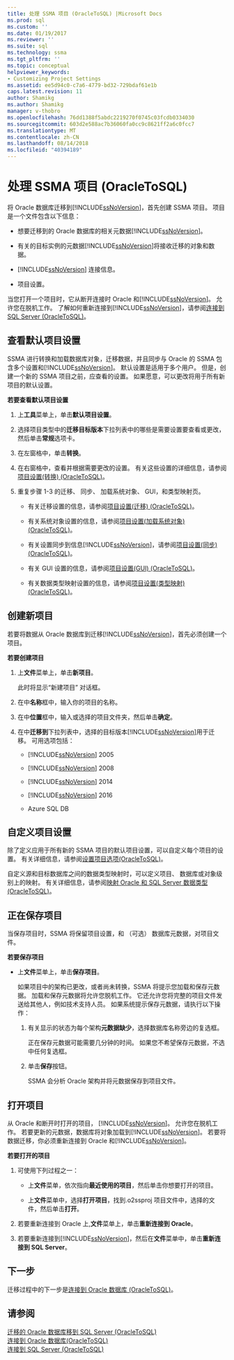 ```yaml
---
title: 处理 SSMA 项目 (OracleToSQL) |Microsoft Docs
ms.prod: sql
ms.custom: ''
ms.date: 01/19/2017
ms.reviewer: ''
ms.suite: sql
ms.technology: ssma
ms.tgt_pltfrm: ''
ms.topic: conceptual
helpviewer_keywords:
- Customizing Project Settings
ms.assetid: ee5d94c0-c7a6-4779-bd32-729bdaf61e1b
caps.latest.revision: 11
author: Shamikg
ms.author: Shamikg
manager: v-thobro
ms.openlocfilehash: 76dd1388f5abdc2219270f0745c03fcdb0334030
ms.sourcegitcommit: 603d2e588ac7b36060fa0cc9c8621ff2a6c0fcc7
ms.translationtype: MT
ms.contentlocale: zh-CN
ms.lasthandoff: 08/14/2018
ms.locfileid: "40394189"
---
```

# <a name="working-with-ssma-projects-oracletosql"></a>处理 SSMA 项目 (OracleToSQL)
将 Oracle 数据库迁移到[!INCLUDE[ssNoVersion](../../includes/ssnoversion-md.md)]，首先创建 SSMA 项目。 项目是一个文件包含以下信息：  
  
-   想要迁移到的 Oracle 数据库的相关元数据[!INCLUDE[ssNoVersion](../../includes/ssnoversion-md.md)]。  
  
-   有关的目标实例的元数据[!INCLUDE[ssNoVersion](../../includes/ssnoversion-md.md)]将接收迁移的对象和数据。  
  
-   [!INCLUDE[ssNoVersion](../../includes/ssnoversion-md.md)] 连接信息。  
  
-   项目设置。  
  
当您打开一个项目时，它从断开连接时 Oracle 和[!INCLUDE[ssNoVersion](../../includes/ssnoversion-md.md)]。 允许您在脱机工作。 了解如何重新连接到[!INCLUDE[ssNoVersion](../../includes/ssnoversion-md.md)]，请参阅[连接到 SQL Server &#40;OracleToSQL&#41;](../../ssma/oracle/connecting-to-sql-server-oracletosql.md)。  
  
## <a name="reviewing-default-project-settings"></a>查看默认项目设置  
SSMA 进行转换和加载数据库对象，迁移数据，并且同步与 Oracle 的 SSMA 包含多个设置和[!INCLUDE[ssNoVersion](../../includes/ssnoversion-md.md)]。 默认设置是适用于多个用户。 但是，创建一个新的 SSMA 项目之前，应查看的设置。 如果愿意，可以更改将用于所有新项目的默认设置。  
  
**若要查看默认项目设置**  
  
1.  上**工具**菜单上，单击**默认项目设置**。  
  
2.  选择项目类型中的**迁移目标版本**下拉列表中的哪些是需要设置要查看或更改，然后单击**常规**选项卡。  
  
3.  在左窗格中，单击**转换**。  
  
4.  在右窗格中，查看并根据需要更改的设置。 有关这些设置的详细信息，请参阅[项目设置&#40;转换&#41; &#40;OracleToSQL&#41;](../../ssma/oracle/project-settings-conversion-oracletosql.md)。  
  
5.  重复步骤 1-3 的迁移、 同步、 加载系统对象、 GUI，和类型映射页。  
  
    -   有关迁移设置的信息，请参阅[项目设置&#40;迁移&#41; &#40;OracleToSQL&#41;](../../ssma/oracle/project-settings-migration-oracletosql.md)。  
  
    -   有关系统对象设置的信息，请参阅[项目设置&#40;加载系统对象&#41; &#40;OracleToSQL&#41;](../../ssma/oracle/project-settings-loading-system-objects-oracletosql.md)。  
  
    -   有关设置同步到信息[!INCLUDE[ssNoVersion](../../includes/ssnoversion-md.md)]，请参阅[项目设置&#40;同步&#41; &#40;OracleToSQL&#41;](../../ssma/oracle/project-settings-synchronization-oracletosql.md)。  
  
    -   有关 GUI 设置的信息，请参阅[项目设置&#40;GUI&#41; &#40;OracleToSQL&#41;](../../ssma/oracle/project-settings-gui-oracletosql.md)。  
  
    -   有关数据类型映射设置的信息，请参阅[项目设置&#40;类型映射&#41; &#40;OracleToSQL&#41;](../../ssma/oracle/project-settings-type-mapping-oracletosql.md)。  
  
## <a name="creating-new-projects"></a>创建新项目  
若要将数据从 Oracle 数据库到迁移[!INCLUDE[ssNoVersion](../../includes/ssnoversion-md.md)]，首先必须创建一个项目。  
  
**若要创建项目**  
  
1.  上**文件**菜单上，单击**新项目**。  
  
    此时将显示“新建项目”  对话框。  
  
2.  在中**名称**框中，输入你的项目的名称。  
  
3.  在中**位置**框中，输入或选择的项目文件夹，然后单击**确定**。  
  
4.  在中**迁移到**下拉列表中，选择的目标版本[!INCLUDE[ssNoVersion](../../includes/ssnoversion-md.md)]用于迁移。 可用选项包括：  
  
    -   [!INCLUDE[ssNoVersion](../../includes/ssnoversion-md.md)] 2005  
  
    -   [!INCLUDE[ssNoVersion](../../includes/ssnoversion-md.md)] 2008  
  
    -   [!INCLUDE[ssNoVersion](../../includes/ssnoversion-md.md)] 2014  
  
    -   [!INCLUDE[ssNoVersion](../../includes/ssnoversion-md.md)] 2016  
  
    -   Azure SQL DB  
  
## <a name="customizing-project-settings"></a>自定义项目设置  
除了定义应用于所有新的 SSMA 项目的默认项目设置，可以自定义每个项目的设置。 有关详细信息，请参阅[设置项目选项&#40;OracleToSQL&#41;](../../ssma/oracle/setting-project-options-oracletosql.md)。  
  
自定义源和目标数据库之间的数据类型映射时，可以定义项目、 数据库或对象级别上的映射。 有关详细信息，请参阅[映射 Oracle 和 SQL Server 数据类型&#40;OracleToSQL&#41;](../../ssma/oracle/mapping-oracle-and-sql-server-data-types-oracletosql.md)。  
  
## <a name="saving-projects"></a>正在保存项目  
当保存项目时，SSMA 将保留项目设置，和 （可选） 数据库元数据，对项目文件。  
  
**若要保存项目**  
  
-   上**文件**菜单上，单击**保存项目**。  
  
    如果项目中的架构已更改，或者尚未转换，SSMA 将提示您加载和保存元数据。 加载和保存元数据将允许您脱机工作。 它还允许您将完整的项目文件发送给其他人，例如技术支持人员。 如果系统提示保存元数据，请执行以下操作：  
  
    1.  有关显示的状态为每个架构**元数据缺少**，选择数据库名称旁边的复选框。  
  
        正在保存元数据可能需要几分钟的时间。 如果您不希望保存元数据，不选中任何复选框。  
  
    2.  单击**保存**按钮。  
  
        SSMA 会分析 Oracle 架构并将元数据保存到项目文件。  
  
## <a name="opening-projects"></a>打开项目  
从 Oracle 和断开时打开的项目， [!INCLUDE[ssNoVersion](../../includes/ssnoversion-md.md)]。 允许您在脱机工作。 若要更新的元数据，数据库将对象加载到[!INCLUDE[ssNoVersion](../../includes/ssnoversion-md.md)]。 若要将数据迁移，你必须重新连接到 Oracle 和[!INCLUDE[ssNoVersion](../../includes/ssnoversion-md.md)]。  
  
**若要打开的项目**  
  
1.  可使用下列过程之一：  
  
    -   上**文件**菜单，依次指向**最近使用的项目**，然后单击你想要打开的项目。  
  
    -   上**文件**菜单中，选择**打开项目**，找到.o2ssproj 项目文件中，选择的文件，然后单击**打开**。  
  
2.  若要重新连接到 Oracle 上,**文件**菜单上，单击**重新连接到 Oracle**。  
  
3.  若要重新连接到[!INCLUDE[ssNoVersion](../../includes/ssnoversion-md.md)]，然后在**文件**菜单中，单击**重新连接到 SQL Server**。  
  
## <a name="next-step"></a>下一步  
迁移过程中的下一步是[连接到 Oracle 数据库 (OracleToSQL)](http://msdn.microsoft.com/e276cdbf-3ebc-4ba8-b40d-a7a42befa2b6)。  
  
## <a name="see-also"></a>请参阅  
[迁移的 Oracle 数据库移到 SQL Server &#40;OracleToSQL&#41;](../../ssma/oracle/migrating-oracle-databases-to-sql-server-oracletosql.md)  
[连接到 Oracle 数据库&#40;OracleToSQL&#41;](../../ssma/oracle/connecting-to-oracle-database-oracletosql.md)  
[连接到 SQL Server &#40;OracleToSQL&#41;](../../ssma/oracle/connecting-to-sql-server-oracletosql.md)  
  
